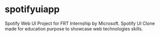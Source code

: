 # spotifyuiapp
Spotify Web UI Project for FRT Internship by Microsoft. Spotify UI Clone made for education purpose to showcase web technologies skills.
